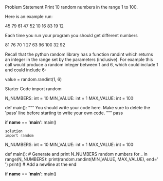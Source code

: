 Problem Statement
Print 10 random numbers in the range 1 to 100.

Here is an example run:

45 79 61 47 52 10 16 83 19 12

Each time you run your program you should get different numbers

81 76 70 1 27 63 96 100 32 92

Recall that the python random library has a function randint which returns an integer in the range set by the parameters (inclusive). For example this call would produce a random integer between 1 and 6, which could include 1 and could include 6:

value = random.randint(1, 6)

Starter Code
import random

N_NUMBERS: int = 10
MIN_VALUE: int = 1
MAX_VALUE: int = 100

def main():
    """
    You should write your code here. Make sure to delete 
    the 'pass' line before starting to write your own code.
    """
    pass

if __name__ == '__main__':
    main()

    solution 
    import random

N_NUMBERS: int = 10
MIN_VALUE: int = 1
MAX_VALUE: int = 100

def main():
    # Generate and print N_NUMBERS random numbers
    for _ in range(N_NUMBERS):
        print(random.randint(MIN_VALUE, MAX_VALUE), end=' ')
    print()  # Add a newline at the end


if __name__ == '__main__':
    main()